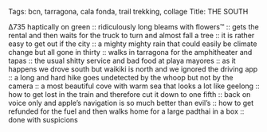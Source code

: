 Tags: bcn, tarragona, cala fonda, trail trekking, collage
Title: THE SOUTH
  
∆735 haptically on green :: ridiculously long bleams with flowers™ :: gets the rental and then waits for the truck to turn and almost fall a tree :: it is rather easy to get out if the city :: a mighty mighty rain that could easily be climate change but all gone in thirty :: walks in tarragona for the amphitheater and tapas :: the usual shitty service and bad food at playa mayores :: as it happens we drove south but waikiki is north and we ignored the driving app :: a long and hard hike goes undetected by the whoop but not by the camera :: a most beautiful cove with warm sea that looks a lot like geelong :: how to get lost in the train and therefore cut it down to one fifth :: back on voice only and apple’s navigation is so much better than evil’s :: how to get refunded for the fuel and then walks home for a large padthai in a box :: done with suspicions 
